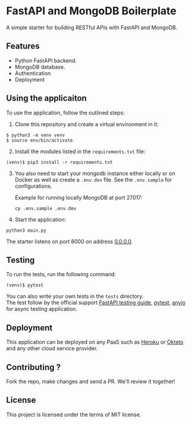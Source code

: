 # FastAPI and MongoDB Boilerplate

A simple starter for building RESTful APIs with FastAPI and MongoDB.


## Features

+ Python FastAPI backend.
+ MongoDB database.
+ Authentication
+ Deployment

## Using the applicaiton

To use the application, follow the outlined steps:

1. Clone this repository and create a virtual environment in it:

```console
$ python3 -m venv venv
$ source env/bin/activate
```

2. Install the modules listed in the `requirements.txt` file:

```console
(venv)$ pip3 install -r requirements.txt
```
3. You also need to start your mongodb instance either locally or on Docker as well as create a `.env.dev` file. See the `.env.sample` for configurations. 

    Example for running locally MongoDB at port 27017:
    ```console
    cp .env.sample .env.dev
    ```

4. Start the application:

```console
python3 main.py
```


The starter listens on port 8000 on address [0.0.0.0](0.0.0.0:8080). 


## Testing

To run the tests, run the following command:

```console
(venv)$ pytest
```

You can also write your own tests in the `tests` directory.  
The test follow by the official support [FastAPI testing guide](https://fastapi.tiangolo.com/tutorial/testing/), [pytest](https://docs.pytest.org/en/stable/), [anyio](https://anyio.readthedocs.io/en/stable/) for async testing application.

## Deployment

This application can be deployed on any PaaS such as [Heroku](https://heroku.com) or [Okteto](https://okteto) and any other cloud service provider.

## Contributing ?


Fork the repo, make changes and send a PR. We'll review it together!

## License

This project is licensed under the terms of MIT license.
